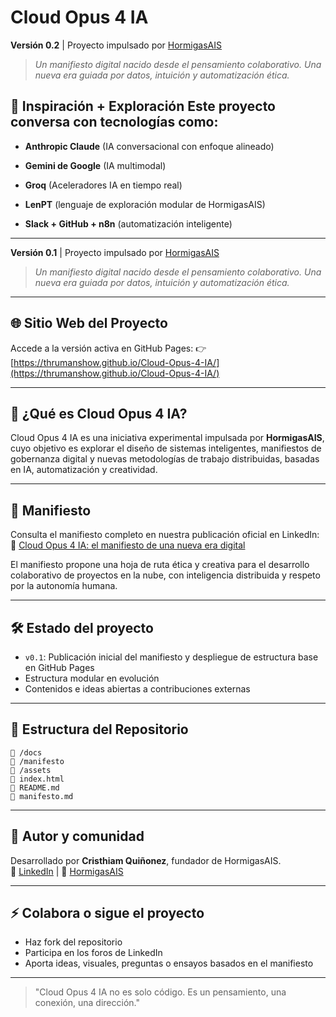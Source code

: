 # Cloud Opus 4 IA


**Versión 0.2** | Proyecto impulsado por [HormigasAIS]()

> *Un manifiesto digital nacido desde el pensamiento colaborativo. Una nueva era guiada por datos, intuición y automatización ética.*


## 🧠 Inspiración + Exploración Este proyecto conversa con tecnologías como: 

- **Anthropic Claude** (IA conversacional con enfoque alineado) 

- **Gemini de Google** (IA multimodal) 

- **Groq** (Aceleradores IA en tiempo real) 

- **LenPT** (lenguaje de exploración modular de HormigasAIS) 

- **Slack + GitHub + n8n** (automatización inteligente) 


---

**Versión 0.1** | Proyecto impulsado por [HormigasAIS](https://www.linkedin.com/company/hormigasais)

> *Un manifiesto digital nacido desde el pensamiento colaborativo. Una nueva era guiada por datos, intuición y automatización ética.*

---

## 🌐 Sitio Web del Proyecto
Accede a la versión activa en GitHub Pages:
👉 [https://thrumanshow.github.io/Cloud-Opus-4-IA/](https://thrumanshow.github.io/Cloud-Opus-4-IA/)

---

## 🧠 ¿Qué es Cloud Opus 4 IA?

Cloud Opus 4 IA es una iniciativa experimental impulsada por **HormigasAIS**, cuyo objetivo es explorar el diseño de sistemas inteligentes, manifiestos de gobernanza digital y nuevas metodologías de trabajo distribuidas, basadas en IA, automatización y creatividad.

---

## 📜 Manifiesto

Consulta el manifiesto completo en nuestra publicación oficial en LinkedIn:  
🔗 [Cloud Opus 4 IA: el manifiesto de una nueva era digital](https://www.linkedin.com/pulse/cloud-opus-4-ia-el-manifiesto-de-una-nueva-era-digital-hormigasais-9xt6f)

El manifiesto propone una hoja de ruta ética y creativa para el desarrollo colaborativo de proyectos en la nube, con inteligencia distribuida y respeto por la autonomía humana.

---

## 🛠️ Estado del proyecto

- `v0.1`: Publicación inicial del manifiesto y despliegue de estructura base en GitHub Pages
- Estructura modular en evolución
- Contenidos e ideas abiertas a contribuciones externas

---

## 🧩 Estructura del Repositorio

```
📁 /docs
📁 /manifesto
📁 /assets
📄 index.html
📄 README.md
📄 manifesto.md
```

---

## 🤝 Autor y comunidad

Desarrollado por **Cristhiam Quiñonez**, fundador de HormigasAIS.  
📌 [LinkedIn](https://www.linkedin.com/in/cristhiamqz) | 🐜 [HormigasAIS](https://www.linkedin.com/company/hormigasais)

---

## ⚡ Colabora o sigue el proyecto

- Haz fork del repositorio
- Participa en los foros de LinkedIn
- Aporta ideas, visuales, preguntas o ensayos basados en el manifiesto

---

> "Cloud Opus 4 IA no es solo código. Es un pensamiento, una conexión, una dirección."
